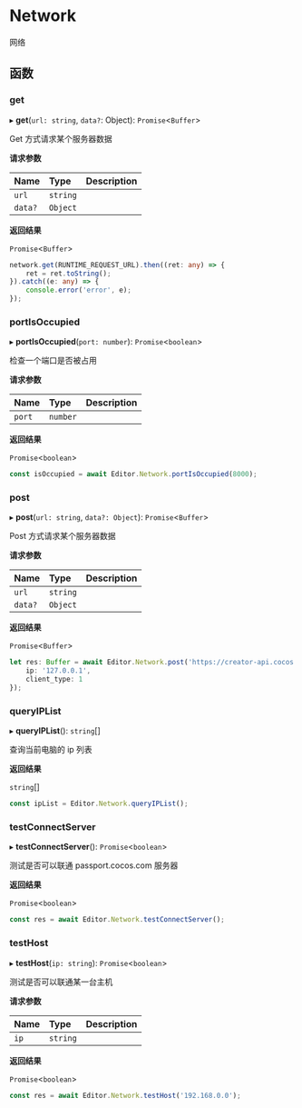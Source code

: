 # Network

网络

## 函数

### get

▸ **get**(`url: string`, `data?`: Object): `Promise`<`Buffer`\>

Get 方式请求某个服务器数据

**请求参数**

| Name    | Type     | Description |
| :------ | :------- | ----------- |
| `url`   | `string` |             |
| `data?` | `Object` |             |

**返回结果**

`Promise`<`Buffer`\>

```typescript
network.get(RUNTIME_REQUEST_URL).then((ret: any) => {
    ret = ret.toString();
}).catch((e: any) => {
    console.error('error', e);
});
```

### portIsOccupied

▸ **portIsOccupied**(`port: number`): `Promise`<`boolean`\>

检查一个端口是否被占用

**请求参数**

| Name   | Type     | Description |
| :----- | :------- | ----------- |
| `port` | `number` |             |

**返回结果**

`Promise`<`boolean`\>

```typescript
const isOccupied = await Editor.Network.portIsOccupied(8000);
```

### post

▸ **post**(`url: string`, `data?: Object`): `Promise`<`Buffer`\>

Post 方式请求某个服务器数据

**请求参数**

| Name    | Type     | Description |
| :------ | :------- | ----------- |
| `url`   | `string` |             |
| `data?` | `Object` |             |

**返回结果**

`Promise`<`Buffer`\>

```typescript
let res: Buffer = await Editor.Network.post('https://creator-api.cocos.com/api/session/token', {
    ip: '127.0.0.1',
    client_type: 1
});
```

### queryIPList

▸ **queryIPList**(): `string`[]

查询当前电脑的 ip 列表

**返回结果**

`string`[]

```typescript
const ipList = Editor.Network.queryIPList();
```

### testConnectServer

▸ **testConnectServer**(): `Promise`<`boolean`\>

测试是否可以联通 passport.cocos.com 服务器

**返回结果**

`Promise`<`boolean`\>

```typescript
const res = await Editor.Network.testConnectServer();
```

### testHost

▸ **testHost**(`ip: string`): `Promise`<`boolean`\>

测试是否可以联通某一台主机

**请求参数**

| Name | Type     | Description |
| :--- | :------- | ----------- |
| `ip` | `string` |             |

**返回结果**

`Promise`<`boolean`\>

```typescript
const res = await Editor.Network.testHost('192.168.0.0');
```
